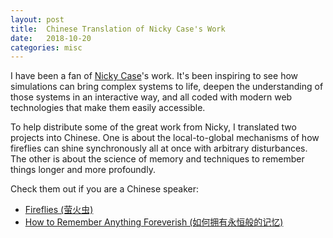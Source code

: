 ```yaml
---
layout: post
title:  Chinese Translation of Nicky Case's Work
date:   2018-10-20
categories: misc
---
```

I have been a fan of [Nicky Case](https://ncase.me/)'s work. It's been inspiring to see how simulations can bring complex systems to life, deepen the understanding of those systems in an interactive way, and all coded with modern web technologies that make them easily accessible.

To help distribute some of the great work from Nicky, I translated two projects into Chinese. One is about the local-to-global mechanisms of how fireflies can shine synchronously all at once with arbitrary disturbances. The other is about the science of memory and techniques to remember things longer and more profoundly.

Check them out if you are a Chinese speaker:
* [Fireflies (萤火虫)](https://ncase.me/fireflies-zh/)
* [How to Remember Anything Foreverish (如何拥有永恒般的记忆)](https://ncase.me/remember/zh.html)